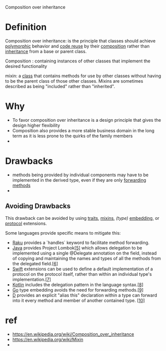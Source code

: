 Composition over inheritance



# Definition

Composition over inheritance: is the principle that classes should achieve [polymorphic](https://en.wikipedia.org/wiki/Polymorphism_(computer_science)) behavior and [code reuse](https://en.wikipedia.org/wiki/Code_reuse) by their [composition](https://en.wikipedia.org/wiki/Object_composition)  rather than [inheritance](https://en.wikipedia.org/wiki/Inheritance_(computer_science)) from a base or parent class.



Composition : containing instances of other classes that implement the desired functionality



mixin:  a [class](https://en.wikipedia.org/wiki/Class_(computer_science)) that contains methods for use by other classes without having to be the parent class of those other classes. Mixins are sometimes described as being "included" rather than "inherited".







# Why

- To favor composition over inheritance is a design principle that gives the design higher flexibility
- Composition also provides a more stable business domain in the long term as it is less prone to the quirks of the family members
- 



# Drawbacks

- methods being provided by individual components may have to be implemented in the derived type, even if they are only [forwarding methods](https://en.wikipedia.org/wiki/Forwarding_(object-oriented_programming)) 
- 

## Avoiding Drawbacks

This drawback can be avoided by using [traits](https://en.wikipedia.org/wiki/Traits_(computer_science)), [mixins](https://en.wikipedia.org/wiki/Mixin), *(type)* [embedding](https://en.wikipedia.org/wiki/Embedding), or [protocol](https://en.wikipedia.org/wiki/Protocol_(object-oriented_programming)) extensions.

Some languages provide specific means to mitigate this:

- [Raku](https://en.wikipedia.org/wiki/Raku_(programming_language)) provides a `handles` keyword to facilitate method forwarding.
- [Java](https://en.wikipedia.org/wiki/Java_(programming_language)) provides Project Lombok[[5\]](https://en.wikipedia.org/wiki/Composition_over_inheritance#cite_note-5) which allows delegation to be implemented using a single @Delegate annotation on the field, instead of copying and maintaining the names and types of all the methods from the delegated field.[[6\]](https://en.wikipedia.org/wiki/Composition_over_inheritance#cite_note-6)
- [Swift](https://en.wikipedia.org/wiki/Swift_(programming_language)) extensions can be used to define a default implementation of a protocol on the protocol itself, rather than within an individual type's implementation.[[7\]](https://en.wikipedia.org/wiki/Composition_over_inheritance#cite_note-7)
- [Kotlin](https://en.wikipedia.org/wiki/Kotlin_(programming_language)) includes the delegation pattern in the language syntax.[[8\]](https://en.wikipedia.org/wiki/Composition_over_inheritance#cite_note-8)
- [Go](https://en.wikipedia.org/wiki/Go_(programming_language)) type embedding avoids the need for forwarding methods.[[9\]](https://en.wikipedia.org/wiki/Composition_over_inheritance#cite_note-9)
- [D](https://en.wikipedia.org/wiki/D_(programming_language)) provides an explicit "alias this" declaration within a type can forward into it every method and member of another contained type. [[10\]](https://en.wikipedia.org/wiki/Composition_over_inheritance#cite_note-10)



# ref

- https://en.wikipedia.org/wiki/Composition_over_inheritance
- https://en.wikipedia.org/wiki/Mixin
- 